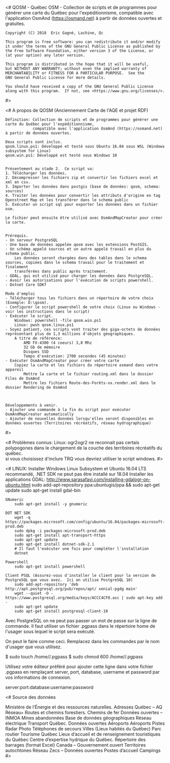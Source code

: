 <#
    QOSM - Québec OSM - Collection de scripts et de programmes pour générer une carte du Québec pour l'expéditionnisme, 
						compatible avec l'application OsmAnd (https://osmand.net) à partir de données ouvertes et gratuites.
    
    Copyright (C) 2018  Eric Gagné, Lachine, Qc

    This program is free software: you can redistribute it and/or modify
    it under the terms of the GNU General Public License as published by
    the Free Software Foundation, either version 3 of the License, or
    (at your option) any later version.

    This program is distributed in the hope that it will be useful,
    but WITHOUT ANY WARRANTY; without even the implied warranty of
    MERCHANTABILITY or FITNESS FOR A PARTICULAR PURPOSE.  See the
    GNU General Public License for more details.

    You should have received a copy of the GNU General Public License
    along with this program.  If not, see <https://www.gnu.org/licenses/>.

#>

<#
	A propos de QOSM
	(Anciennement Carte de l'AQE et projet RDF)

	Définition: Collection de scripts et de programmes pour générer une carte du Québec pour l'expéditionnisme, 
				compatible avec l'application OsmAnd (https://osmand.net) à partir de données ouvertes.
	
	Deux scripts sont inclus.
	qosm.linux.ps1: Développé et testé sous Ubuntu 16.04 sous WSL (Windows subsystem for Linux)
	qosm.win.ps1: Développé est testé sous Windows 10


	Présentement au stade 2.  Ce script va:
	1. Télécharger les données.
	2. Décompresser les fichiers zip et convertir les fichiers excel et xml en csv.
	3. Importer les données dans postgis (base de données: qosm, schema: sources)
	4. Traiter les données pour convertir les attributs d'origine en tag Openstreet Map et les transférer dans le schema public
	5. Exécuter un script sql pour exporter les données dans un fichier osm.

	Le fichier peut ensuite être utilisé avec OsmAndMapCreator pour créer la carte.


	Prérequis.
	- Un serveur PostgreSQL
	- Une base de données appelée qosm avec les extensions PostGIS.
	- Un schéma appelé sources et un autre appelé travail en plus du schema public.   
		Les données seront chargées dans des tables dans le schema sources, copiées dans le schema travail pour le traitement et finalement
		transférées dans public après traitement.
	- GDAL, qui est utilisé pour charger les données dans PostgreSQL.
	- Avoir les autorisations pour l'exécution de scripts powershell.
	- Dotnet Core SDKf

	Mode d'emploi
	- Télécharger tous les fichiers dans un répertoire de votre choix (Exemple: D:\qosm).
	- Configurer le script powershell de votre choix (Linux ou Windows -voir les instructions dans le script)
	- Exécuter le script.
		Windows: powershell -file qosm.win.ps1
		Linux: pwsh qosm.linux.ps1
	- Soyez patient, ces scripts vont traiter des giga-octets de données représentant plus de 1,3 millions d'objets géographiques.
		A titre de référence:  
			AMD FX-4300 (4 coeurs) 3,8 Mhz
			32 Gb de mémoire
			Disques SSD
			Temps d'exécution: 2700 secondes (45 minutes)
	- Exécuter OsmAndMapCreator pour créer votre carte
		Copiez la carte et les fichiers du répertoire osmand dans votre appareil
			Mettre la carte et le fichier routing.xml dans le dossier Files de OsmAnd
			Mettre les fichiers Route-des-Forêts-xx.render.xml dans le dossier Rendering de OsmAnd
		
		

	Développements à venir.
	- Ajouter une commande à la fin du script pour exécuter OsmAndMapCreator automatically
	- Ajouter de nouvelles données lorsqu'elles seront disponibles en données ouvertes (Territoires récréatifs, réseau hydrographique)
#>

<#
	Problèmes connus:
	Linux: 	ogr2ogr2 ne reconnait pas certais polypogones dans le chargement de la couche des territoires récréatifs du québec.  
			si vous choisissez d'inclure TRQ vous devriez utiliser le script windows.
#>

<#
LINUX:
Installer Windows Linux Subsystem et Ubuntu 16.04 LTS recommandé, .NET SDK ne peut pas être installé sur 18.04
Installer les applications
	GDAL: http://www.sarasafavi.com/installing-gdalogr-on-ubuntu.html
		sudo add-apt-repository ppa:ubuntugis/ppa && sudo apt-get update
		sudo apt-get install gdal-bin
		
	GNumeric
		sudo apt-get install -y gnumeric
		
	DOT NET SDK	
		wget -q https://packages.microsoft.com/config/ubuntu/16.04/packages-microsoft-prod.deb
		sudo dpkg -i packages-microsoft-prod.deb
		sudo apt-get install apt-transport-https
		sudo apt-get update
		sudo apt-get install dotnet-sdk-2.1
		# Il faut l'exécuter une fois pour compléter l'installation
		dotnet 

	Powershell
		sudo apt-get install powershell

	Client PSQL (Assurez-vous d'installer le client pour la version de PostgreSQL que vous avez.  Ici on utilise PostgreSQL 10)
		sudo add-apt-repository 'deb http://apt.postgresql.org/pub/repos/apt/ xenial-pgdg main'
		wget --quiet -O - https://www.postgresql.org/media/keys/ACCC4CF8.asc | sudo apt-key add -
		sudo apt-get update
		sudo apt-get install postgresql-client-10
		
Avec PostgreSQL on ne peut pas passer un mot de passe sur la ligne de commande. Il faut utiliser un fichier .pgpass dans le répertoire home 
de l'usager sous lequel le script sera exécuté.

On peut le faire comme ceci.  Remplacez <usager> dans les commandes par le nom d'usager que vous utilisez.

$ sudo touch /home/<usager>/.pgpass
$ sudo chmod 600 /home/<usager>/.pgpass

Utilisez votre éditeur préféré pour ajouter cette ligne dans votre fichier .pgpass en remplaçant server, port, database, username et password
par vos informations de connexion.

server:port:database:username:password


<#
Source des données

Ministère de l’Énergie et des ressources naturelles.
	Adresses Québec – AQ Réseau+
	Routes et chemins forestiers.
	    Chemins de fer
	Données ouvertes – INMOA
	    Mines abandonnées
    Base de données géographiques
	    Réseau électrique
Transport Québec.
	Données ouvertes 
	Aéroports
	    Aéroports Pistes
	    Radar Photo
	    Téléphones de secours
	    Villes (Lieux habités du Québec)
	    Parc routier
Tourisme Québec
	Lieux d’accueil et de renseignement touristiques du Québec
Centre d’expertise hydrique du Québec.
	Répertoire des barrages (format Excel)
Canada – Gouvernement ouvert
	Territoires autochtones
Réseau Zecs – Données ouvertes
    Postes d’accueil
    Campings
#>



		